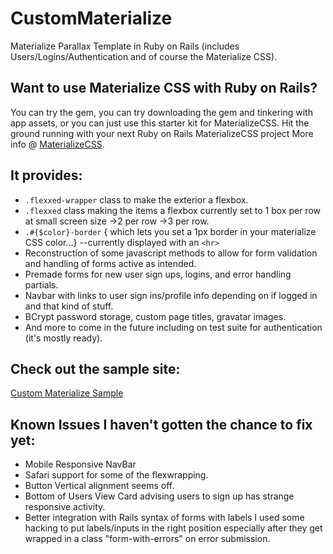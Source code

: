 # CustomMaterialize
Materialize Parallax Template in Ruby on Rails (includes Users/Logins/Authentication and of course the Materialize CSS).

## Want to use Materialize CSS with Ruby on Rails?

You can try the gem, you can try downloading the gem and tinkering with app assets, or you can just use this starter kit for MaterializeCSS. Hit the ground running with your next Ruby on Rails MaterializeCSS project More info @ [MaterializeCSS](http://materializecss.com).

## It provides:

* `.flexxed-wrapper` class to make the exterior a flexbox.
* `.flexxed` class making the items a flexbox currently set to 1 box per row at small screen size ->2 per row ->3 per row.
* `.#{$color}-border` { which lets you set a 1px border in your materialize CSS color...} --currently displayed with an `<hr>`
* Reconstruction of some javascript methods to allow for form validation and handling of forms active as intended.
* Premade forms for new user sign ups, logins, and error handling partials.
* Navbar with links to user sign ins/profile info depending on if logged in and that kind of stuff.
* BCrypt password storage, custom page titles, gravatar images.
* And more to come in the future including on test suite for authentication (it's mostly ready).

## Check out the sample site:
[Custom Materialize Sample](http://razgoldin.com:4444)

## Known Issues I haven't gotten the chance to fix yet:
* Mobile Responsive NavBar
* Safari support for some of the flexwrapping.
* Button Vertical alignment seems off.
* Bottom of Users View Card advising users to sign up has strange responsive activity.
* Better integration with Rails syntax of forms with labels I used some hacking to put labels/inputs in the right position especially after they get wrapped in a class "form-with-errors" on error submission.
